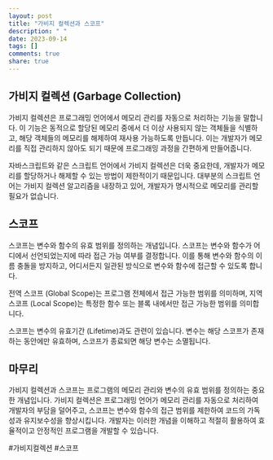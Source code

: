 ```yaml
---
layout: post
title: "가비지 컬렉션과 스코프"
description: " "
date: 2023-09-14
tags: []
comments: true
share: true
---
```


## 가비지 컬렉션 (Garbage Collection)

가비지 컬렉션은 프로그래밍 언어에서 메모리 관리를 자동으로 처리하는 기능을 말합니다. 이 기능은 동적으로 할당된 메모리 중에서 더 이상 사용되지 않는 객체들을 식별하고, 해당 객체들의 메모리를 해제하여 재사용 가능하도록 만듭니다. 이는 개발자가 메모리를 직접 관리하지 않아도 되기 때문에 프로그래밍 과정을 간편하게 만들어줍니다.

자바스크립트와 같은 스크립트 언어에서 가비지 컬렉션은 더욱 중요한데, 개발자가 메모리를 할당하거나 해제할 수 있는 방법이 제한적이기 때문입니다. 대부분의 스크립트 언어는 가비지 컬렉션 알고리즘을 내장하고 있어, 개발자가 명시적으로 메모리를 관리할 필요가 없습니다.

## 스코프

스코프는 변수와 함수의 유효 범위를 정의하는 개념입니다. 스코프는 변수와 함수가 어디에서 선언되었는지에 따라 접근 가능 여부를 결정합니다. 이를 통해 변수와 함수의 이름 충돌을 방지하고, 어디서든지 일관된 방식으로 변수와 함수에 접근할 수 있도록 합니다.

전역 스코프 (Global Scope)는 프로그램 전체에서 접근 가능한 범위를 의미하며, 지역 스코프 (Local Scope)는 특정한 함수 또는 블록 내에서만 접근 가능한 범위를 의미합니다.

스코프는 변수의 유효기간 (Lifetime)과도 관련이 있습니다. 변수는 해당 스코프가 존재하는 동안에만 유효하며, 스코프가 종료되면 해당 변수는 소멸됩니다.

## 마무리

가비지 컬렉션과 스코프는 프로그램의 메모리 관리와 변수의 유효 범위를 정의하는 중요한 개념입니다. 가비지 컬렉션은 프로그래밍 언어가 메모리 관리를 자동으로 처리하여 개발자의 부담을 덜어주고, 스코프는 변수와 함수의 접근 범위를 제한하여 코드의 가독성과 유지보수성을 향상시킵니다. 개발자는 이러한 개념을 이해하고 적절히 활용하여 효율적이고 안정적인 프로그램을 개발할 수 있습니다.

#가비지컬렉션 #스코프